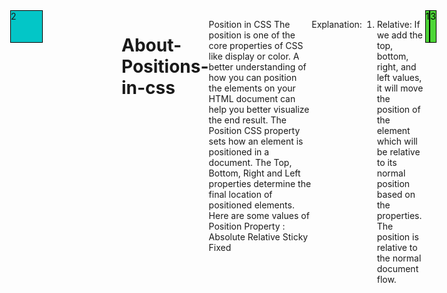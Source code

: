 # About-Positions-in-css

Position in CSS
The position is one of the core properties of CSS like display or color. A better understanding of how you can position the elements on your HTML document can help you better visualize the end result.
The Position CSS property sets how an element is positioned in a document. The Top, Bottom, Right and Left properties determine the final location of positioned elements.
Here are some values of Position Property :
Absolute
Relative
Sticky
Fixed

Explanation:
1. Relative: If we add the top, bottom, right, and left values, it will move the position of the element which will be relative to its normal position based on the properties. The position is relative to the normal document flow.
<body>
    <div class="pos">1</div>
    <div class="pos1">2</div>
    <div class="pos">3</div>
   
</body>
    <style>
        body{
            display: flex;
        }
        .pos{
            height: 50px;
            width: 50px;
            background-color:#4DD637;
            color: black;
            border: 1px solid black;
        }
        .pos1{
            height: 50px;
            width: 50px;
            background-color:#03C6C7;
            position: relative;
            top: 50px;
        }

    </style>
2. Absolute: If we want to position the element to its parent and not to its relative position absolute property is used. This property is applied to parents. Its final position is determined by the values of the top, bottom, right, and left values.
<body>
    <div class="pos">1</div>
    <div class="pos1">2</div>
    <div class="pos">3</div>
   
</body>
 <style>
        body{
            display: flex;
        }
        .pos{
            height: 50px;
            width: 50px;
            background-color:#4DD637;
            color: black;
            border: 1px solid black;
        }
        .pos1{
            height: 50px;
            width: 50px;
            background-color:#03C6C7;
            border: 1px solid black;
            position: absolute;
            top: 50px;
            left: 50px;

        }

    </style>
3. Fixed: Fixed position places the element in a fixed place according to the viewport. Page Scrolling does not affect this position. Once fixed it will not change the position.
The best example of a fixed position element is a modal screen, chatbots, and sticky navigation.
4. Sticky: Sticky position is a combination of relative and fixed. It is relative until it crosses a specific point. But this position changes to fixed once it crossed a certain point basically a scroll point. If we scroll back again it will become a relative. we should provide top, bottom, right, and left values.
